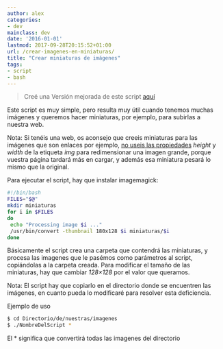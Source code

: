 ```yaml
---
author: alex
categories:
- dev
mainclass: dev
date: '2016-01-01'
lastmod: 2017-09-28T20:15:52+01:00
url: /crear-imagenes-en-miniaturas/
title: "Crear miniaturas de imágenes"
tags:
- script
- bash
---
```


> Creé una Versión mejorada de este script [aquí][1]

Este script es muy simple, pero resulta muy útil cuando tenemos muchas imágenes y queremos hacer miniaturas, por ejemplo, para subirlas a nuestra web.

<!--more--><!--ad-->

Nota: Si tenéis una web, os aconsejo que creeis miniaturas para las imágenes que son enlaces por ejemplo, [no useis las propiedades](/como-anadir-automaticamente-el-tamao-de-una-imagen-en-html-con-python/ "Añadir automáticamente el tamaño de una imagen con python") *height* y *width* de la etiqueta *img* para redimensionar una imagen grande, porque vuestra página tardará más en cargar, y además esa miniatura pesará lo mismo que la original.

Para ejecutar el script, hay que instalar imagemagick:

```bash
#!/bin/bash
FILES="$@"
mkdir miniaturas
for i in $FILES
do
 echo "Processing image $i ..."
 /usr/bin/convert -thumbnail 180x128 $i miniaturas/$i
done
```

Básicamente el script crea una carpeta que contendrá las miniaturas, y procesa las imagenes que le pasémos como parámetros al script, copiándolas a la carpeta creada. Para modificar el tamaño de las miniaturas, hay que cambiar *128&#215;128* por el valor que queramos.

Nota: El script hay que copiarlo en el directorio donde se encuentren las imágenes, en cuanto pueda lo modificaré para resolver esta deficiencia.

Ejemplo de uso

```bash
$ cd Directorio/de/nuestras/imagenes
$ ./NombreDelScript *
```

El * significa que convertirá todas las imagenes del directorio

 [1]: https://elbauldelprogramador.com/crear-miniaturas-de-imagenes-mejorado/
